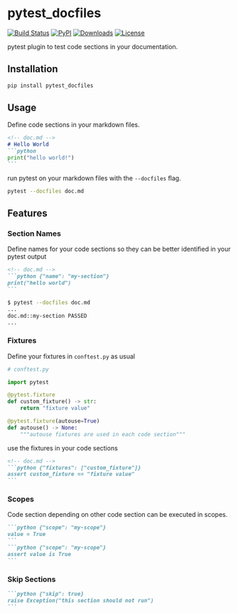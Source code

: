 # pytest_docfiles
[![Build Status](https://github.com/stefanhoelzl/pytest_docfiles/workflows/push/badge.svg)](https://github.com/stefanhoelzl/pytest_docfiles/actions)
[![PyPI](https://img.shields.io/pypi/v/pytest_docfiles.svg)](https://pypi.org/project/pytest_docfiles/)
[![Downloads](https://img.shields.io/pypi/dm/pytest_docfiles?color=blue&logo=pypi&logoColor=yellow)](https://pypistats.org/packages/pytest_docfiles)
[![License](https://img.shields.io/pypi/l/pytest_docfiles.svg)](LICENSE)

pytest plugin to test code sections in your documentation.

## Installation
```bash
pip install pytest_docfiles
```

## Usage
Define code sections in your markdown files.
````md
<!-- doc.md -->
# Hello World
```python
print("hello world!")
```
````
run pytest on your markdown files with the `--docfiles` flag.
```bash
pytest --docfiles doc.md
```

## Features
### Section Names
Define names for your code sections so they can be better identified in your pytest output
````md
<!-- doc.md -->
```python {"name": "my-section"}
print("hello world")
```
````
```bash
$ pytest --docfiles doc.md
...
doc.md::my-section PASSED
...
```

### Fixtures
Define your fixtures in `conftest.py` as usual
```python
# conftest.py

import pytest

@pytest.fixture
def custom_fixture() -> str:
    return "fixture value"

@pytest.fixture(autouse=True)
def autouse() -> None:
    """autouse fixtures are used in each code section"""
```
use the fixtures in your code sections
````md
<!-- doc.md -->
```python {"fixtures": ["custom_fixture"]}
assert custom_fixture == "fixture value"
```
````

### Scopes
Code section depending on other code section can be executed in scopes.
````md
```python {"scope": "my-scope"}
value = True
```
```python {"scope": "my-scope"}
assert value is True
```
````

### Skip Sections
````md
```python {"skip": true}
raise Exception("this section should not run")
```
````
